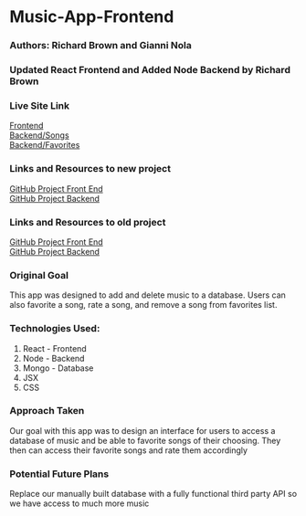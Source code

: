 # Music-App-Frontend
### Authors: Richard Brown and Gianni Nola

### Updated React Frontend and Added Node Backend by Richard Brown

### Live Site Link
<a href="https://musicapp-3xgy.onrender.com/">Frontend</a><br>
<a href="https://music-8w2a.onrender.com/songs">Backend/Songs</a><br>
<a href="https://music-8w2a.onrender.com/favorites">Backend/Favorites</a>

### Links and Resources to new project
<a href="https://github.com/rbrown29/Music-App-Frontend">GitHub Project Front End</a><br>
<a href="https://github.com/rbrown29/Music-App-Backend">GitHub Project Backend</a>

### Links and Resources to old project
<a href="https://github.com/rbrown29/React-MusicApp/">GitHub Project Front End</a><br>
<a href="https://github.com/rbrown29/MusicApp">GitHub Project Backend</a>

### Original Goal
<p>This app was designed to add and delete music to a database. Users can also favorite a song, rate a song, and remove a song from favorites list.</p>

### Technologies Used:
1. React - Frontend
2. Node - Backend
3. Mongo - Database
4. JSX
5. CSS

### Approach Taken
<p>Our goal with this app was to design an interface for users to access a database of music and be able to favorite songs of their choosing. They then can access their favorite songs and rate them accordingly</p>

### Potential Future Plans
<p> Replace our manually built database with a fully functional third party API so we have access to much more music</p>